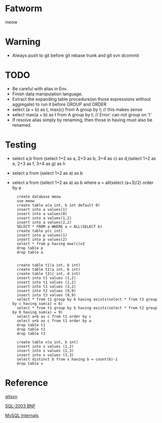 Fatworm
=======================

meow

Warning
=====================
* Always push to git before git rebase trunk and git svn dcommit

TODO
====================
* Be careful with alias in Env.
* Finish data manipulation language.
* Extract the expanding table procedure(on those expressions without aggregate) to run it before GROUP and ORDER
* select (a + b) as t, max(c) from A group by t;  // this makes sense
* select max(a + b) as t from A group by t; // Error: can not group on 't'
* If resolve alias simply by renaming, then those in having must also be renamed.

Testing
======================
* select a,b from (select 1+2 as a, 2+3 as b, 3+4 as c) as d,(select 1+2 as e, 2+3 as f, 3+4 as g) as h
* select a from (select 1+2 as a) as b
* select a from (select 1+2 as a) as b where a = all(select (a+3)/2) order by a
        

        create database meow
        use meow
        create table a(a int, b int default 0)
        insert into a values(1)
        insert into a values(0)
        insert into a values(1,2)
        insert into a values(2,2)
        SELECT * FROM a WHERE a < ALL(SELECT b)
        create table p(c int)
        insert into p values(1)
        insert into p values(2)
        select * from p having max(c)=2
        drop table p
        drop table a
        

        create table t1(a int, b int)
        create table t2(a int, b int)
        create table t3(c int, d int)
        insert into t1 values (1,2)
        insert into t1 values (2,2)
        insert into t1 values (3,2)
        insert into t2 values (9,9)
        insert into t3 values (9,9)
        select * from t1 group by b having exists(select * from t3 group by c having sum(a) = 6)
        select * from t1 group by b having exists(select * from t2 group by b having sum(a) = 9)
        select a+b as c from t1 order by c
        select a+b as c from t1 order by a
        drop table t1
        drop table t2
        drop table t3

        create table x(a int, b int)
        insert into x values (1,2)
        insert into x values (2,3)
        insert into x values (3,3)
        select distinct b from x having b = count(b)-1
        drop table x

Reference
====================

[gitsvn](http://stackoverflow.com/questions/661018/pushing-an-existing-git-repository-to-svn)

[SQL-2003 BNF](http://savage.net.au/SQL/sql-2003-2.bnf.html)

[MySQL Internals](https://dev.mysql.com/doc/internals/en/index.html)

